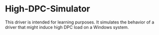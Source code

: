 # High-DPC-Simulator
This driver is intended for learning purposes.  It simulates the behavior of a driver that might induce high DPC load on a Windows system.

